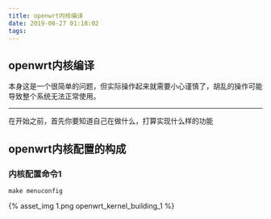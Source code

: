 ```yaml
---
title: openwrt内核编译
date: 2019-06-27 01:18:02
tags:
---
```


## openwrt内核编译
本身这是一个很简单的问题，但实际操作起来就需要小心谨慎了，胡乱的操作可能导致整个系统无法正常使用。

<!-- more -->
---

在开始之前，首先你要知道自己在做什么，打算实现什么样的功能

## openwrt内核配置的构成

### 内核配置命令1
```shell
make menuconfig
```
{% asset_img 1.png openwrt_kernel_building_1 %}




